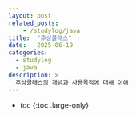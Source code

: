 ```yaml
---
layout: post
related_posts:
    - /studylog/java
title:  "추상클래스"
date:   2025-06-19
categories:
  - studylog
  - java
description: >
  추상클래스의 개념과 사용목적에 대해 이해
---
```

* toc
{:toc .large-only}